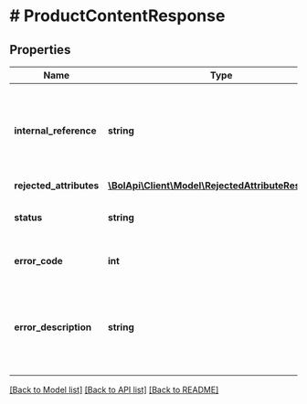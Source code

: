 # # ProductContentResponse

## Properties

Name | Type | Description | Notes
------------ | ------------- | ------------- | -------------
**internal_reference** | **string** | A user defined unique reference to identify the products in the upload. |
**rejected_attributes** | [**\BolApi\Client\Model\RejectedAttributeResponse[]**](RejectedAttributeResponse.md) |  | [optional]
**status** | **string** | The end status of the rejected attribute. |
**error_code** | **int** | The rejection error code. | [optional]
**error_description** | **string** | The rejection error message explains why the value was rejected. | [optional]

[[Back to Model list]](../../README.md#models) [[Back to API list]](../../README.md#endpoints) [[Back to README]](../../README.md)
